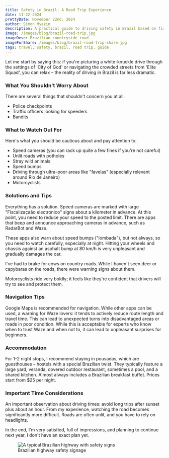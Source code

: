 ```yaml
---
title: Safety in Brazil: A Road Trip Experience
date: 11-22-2024
prettyDate: November 22nd, 2024
author: Simon Myazin
description: A practical guide to driving safety in Brazil based on first-hand experience
image: /images/blog/brazil-road-trip.jpg
imageDesc: Brazilian countryside road
imageForShare: /images/blog/brazil-road-trip-share.jpg
tags: travel, safety, brazil, road trip, guide
---
```


Let me start by saying this: if you're picturing a white-knuckle drive through the settings of 'City of God' or navigating the crowded streets from 'Elite Squad', you can relax – the reality of driving in Brazil is far less dramatic.

### What You Shouldn't Worry About

There are several things that shouldn't concern you at all:
- Police checkpoints
- Traffic officers looking for speeders
- Bandits

### What to Watch Out For

Here's what you should be cautious about and pay attention to:
- Speed cameras (you can rack up quite a few fines if you're not careful)
- Unlit roads with potholes
- Stray wild animals
- Speed bumps
- Driving through ultra-poor areas like "favelas" (especially relevant around Rio de Janeiro)
- Motorcyclists

### Solutions and Tips

Everything has a solution. Speed cameras are marked with large "Fiscalizaçaão electronico" signs about a kilometer in advance. At this point, you need to reduce your speed to the posted limit. There are apps that beep and announce approaching cameras in advance, such as RadarBot and Waze.

These apps also warn about speed bumps ("lombada"), but not always, so you need to watch carefully, especially at night. Hitting your wheels and chassis against an asphalt bump at 80 km/h is very unpleasant and gradually damages the car.

I've had to brake for cows on country roads. While I haven't seen deer or capybaras on the roads, there were warning signs about them.

Motorcyclists ride very boldly; it feels like they're confident that drivers will try to see and protect them.

### Navigation Tips

Google Maps is recommended for navigation. While other apps can be used, a warning for Waze lovers: it tends to actively reduce route length and travel time. This can lead to unexpected turns into disadvantaged areas or roads in poor condition. While this is acceptable for experts who know when to trust Waze and when not to, it can lead to unpleasant surprises for beginners.

### Accommodation

For 1-2 night stops, I recommend staying in pousadas, which are guesthouses – hostels with a special Brazilian twist. They typically feature a large yard, veranda, covered outdoor restaurant, sometimes a pool, and a shared kitchen. Almost always includes a Brazilian breakfast buffet. Prices start from $25 per night.

### Important Time Considerations

An important observation about driving times: avoid long trips after sunset plus about an hour. From my experience, watching the road becomes significantly more difficult. Roads are often unlit, and you have to rely on headlights.

In the end, I'm very satisfied, full of impressions, and planning to continue next year. I don't have an exact plan yet.

<figure>
<img src="/images/blog/brazil-road-safety.jpg" alt="A typical Brazilian highway with safety signs">
<figcaption>Brazilian highway safety signage</figcaption>
</figure>